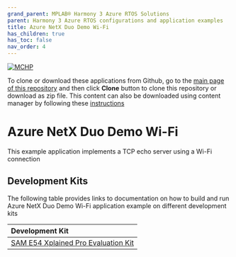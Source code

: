 ```yaml
---
grand_parent: MPLAB® Harmony 3 Azure RTOS Solutions
parent: Harmony 3 Azure RTOS configurations and application examples
title: Azure NetX Duo Demo Wi-Fi
has_children: true
has_toc: false
nav_order: 4
---
```


[![MCHP](https://www.microchip.com/ResourcePackages/Microchip/assets/dist/images/logo.png)](https://www.microchip.com)

To clone or download these applications from Github, go to the [main page of this repository](https://github.com/Microchip-MPLAB-Harmony/azure_rtos) and then click **Clone** button to clone this repository or download as zip file. This content can also be downloaded using content manager by following these [instructions](https://github.com/Microchip-MPLAB-Harmony/contentmanager/wiki)

# Azure NetX Duo Demo Wi-Fi

This example application implements a TCP echo server using a Wi-Fi connection

## Development Kits
The following table provides links to documentation on how to build and run Azure NetX Duo Demo Wi-Fi application example on different development kits

| Development Kit |
|:----------------|
|[SAM E54 Xplained Pro Evaluation Kit](docs/readme_sam_e54_xpro.md) |
